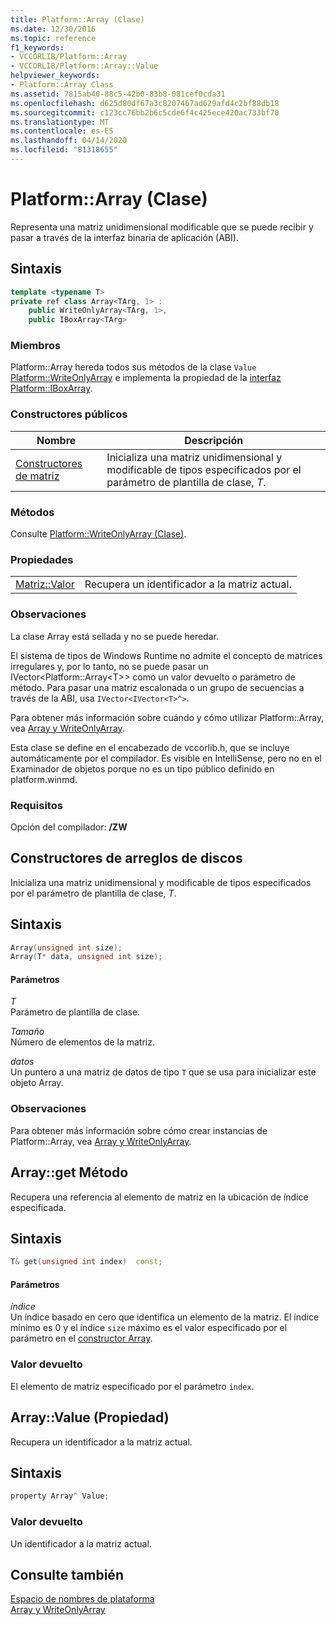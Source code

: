 ```yaml
---
title: Platform::Array (Clase)
ms.date: 12/30/2016
ms.topic: reference
f1_keywords:
- VCCORLIB/Platform::Array
- VCCORLIB/Platform::Array::Value
helpviewer_keywords:
- Platform::Array Class
ms.assetid: 7815ab40-88c5-42b0-83b8-081cef0cda31
ms.openlocfilehash: d625d80df67a3c8207467ad629afd4c2bf88db18
ms.sourcegitcommit: c123cc76bb2b6c5cde6f4c425ece420ac733bf70
ms.translationtype: MT
ms.contentlocale: es-ES
ms.lasthandoff: 04/14/2020
ms.locfileid: "81318655"
---
```

# <a name="platformarray-class"></a>Platform::Array (Clase)

Representa una matriz unidimensional modificable que se puede recibir y pasar a través de la interfaz binaria de aplicación (ABI).

## <a name="syntax"></a>Sintaxis

```cpp
template <typename T>
private ref class Array<TArg, 1> :
    public WriteOnlyArray<TArg, 1>,
    public IBoxArray<TArg>
```

### <a name="members"></a>Miembros

Platform::Array hereda todos sus métodos de la clase `Value` [Platform::WriteOnlyArray](../cppcx/platform-writeonlyarray-class.md) e implementa la propiedad de la [interfaz Platform::IBoxArray](../cppcx/platform-iboxarray-interface.md).

### <a name="public-constructors"></a>Constructores públicos

|Nombre|Descripción|
|----------|-----------------|
|[Constructores de matriz](#ctor)|Inicializa una matriz unidimensional y modificable de tipos especificados por el parámetro de plantilla de clase, *T*.|

### <a name="methods"></a>Métodos

Consulte [Platform::WriteOnlyArray (Clase)](../cppcx/platform-writeonlyarray-class.md).

### <a name="properties"></a>Propiedades

|||
|-|-|
|[Matriz::Valor](#value)|Recupera un identificador a la matriz actual.|

### <a name="remarks"></a>Observaciones

La clase Array está sellada y no se puede heredar.

El sistema de tipos de Windows Runtime no admite el concepto de matrices irregulares y, por lo tanto, no se puede pasar un IVector<Platform::Array\<T>> como un valor devuelto o parámetro de método. Para pasar una matriz escalonada o un grupo de secuencias a través de la ABI, usa `IVector<IVector<T>^>`.

Para obtener más información sobre cuándo y cómo utilizar Platform::Array, vea [Array y WriteOnlyArray](../cppcx/array-and-writeonlyarray-c-cx.md).

Esta clase se define en el encabezado de vccorlib.h, que se incluye automáticamente por el compilador. Es visible en IntelliSense, pero no en el Examinador de objetos porque no es un tipo público definido en platform.winmd.

### <a name="requirements"></a>Requisitos

Opción del compilador: **/ZW**

## <a name="array-constructors"></a><a name="ctor"></a>Constructores de arreglos de discos

Inicializa una matriz unidimensional y modificable de tipos especificados por el parámetro de plantilla de clase, *T*.

## <a name="syntax"></a>Sintaxis

```cpp
Array(unsigned int size);
Array(T* data, unsigned int size);
```

#### <a name="parameters"></a>Parámetros

*T*<br/>
Parámetro de plantilla de clase.

*Tamaño*<br/>
Número de elementos de la matriz.

*datos*<br/>
Un puntero a una matriz de datos de tipo `T` que se usa para inicializar este objeto Array.

### <a name="remarks"></a>Observaciones

Para obtener más información sobre cómo crear instancias de Platform::Array, vea [Array y WriteOnlyArray](../cppcx/array-and-writeonlyarray-c-cx.md).

## <a name="arrayget-method"></a><a name="get"></a>Array::get Método

Recupera una referencia al elemento de matriz en la ubicación de índice especificada.

## <a name="syntax"></a>Sintaxis

```cpp
T& get(unsigned int index)  const;
```

#### <a name="parameters"></a>Parámetros

*índice*<br/>
Un índice basado en cero que identifica un elemento de la matriz. El índice mínimo es 0 y el índice `size` máximo es el valor especificado por el parámetro en el [constructor Array](#ctor).

### <a name="return-value"></a>Valor devuelto

El elemento de matriz especificado por el parámetro `index`.

## <a name="arrayvalue-property"></a><a name="value"></a>Array::Value (Propiedad)

Recupera un identificador a la matriz actual.

## <a name="syntax"></a>Sintaxis

```cpp
property Array^ Value;
```

### <a name="return-value"></a>Valor devuelto

Un identificador a la matriz actual.

## <a name="see-also"></a>Consulte también

[Espacio de nombres de plataforma](../cppcx/platform-namespace-c-cx.md)<br/>
[Array y WriteOnlyArray](../cppcx/array-and-writeonlyarray-c-cx.md)
